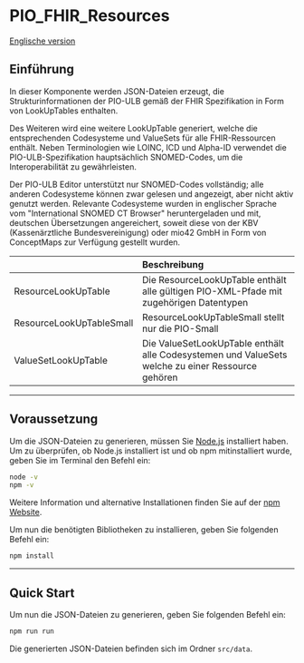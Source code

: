 # PIO_FHIR_Resources
[Englische version](./README_EN.md)
## Einführung

In dieser Komponente werden JSON-Dateien erzeugt, die Strukturinformationen der PIO-ULB gemäß der FHIR
Spezifikation in Form von LookUpTables enthalten.

Des Weiteren wird eine weitere LookUpTable generiert, welche die entsprechenden Codesysteme und ValueSets für alle FHIR-Ressourcen enthält. 
Neben Terminologien wie LOINC, ICD und Alpha-ID verwendet die PIO-ULB-Spezifikation
hauptsächlich SNOMED-Codes, um die Interoperabilität zu gewährleisten.

Der PIO-ULB Editor unterstützt nur SNOMED-Codes vollständig; alle anderen Codesysteme
können zwar gelesen und angezeigt, aber nicht aktiv genutzt werden. Relevante Codesysteme wurden in englischer Sprache vom
"International SNOMED CT Browser" heruntergeladen und mit, deutschen Übersetzungen angereichert, soweit diese von der
KBV (Kassenärztliche Bundesvereinigung) oder mio42 GmbH in Form von ConceptMaps zur Verfügung gestellt wurden.


|                          | Beschreibung                                                                                      |
|:-------------------------|:--------------------------------------------------------------------------------------------------|
| ResourceLookUpTable      | Die ResourceLookUpTable enthält alle gültigen PIO-XML-Pfade mit zugehörigen Datentypen            |
| ResourceLookUpTableSmall | ResourceLookUpTableSmall stellt nur die PIO-Small                                                 |
| ValueSetLookUpTable      | Die ValueSetLookUpTable enthält alle Codesystemen und ValueSets welche zu einer Ressource gehören |

-----------------------------------------------------------------
## Voraussetzung
Um die JSON-Dateien zu generieren, müssen Sie [Node.js](https://nodejs.org/en/) installiert haben.
Um zu überprüfen, ob Node.js installiert ist und ob npm mitinstalliert wurde, geben Sie im Terminal den Befehl ein:
```bash
node -v
npm -v
```
Weitere Information und alternative Installationen finden Sie auf der [npm Website](https://docs.npmjs.com/downloading-and-installing-node-js-and-npm).  

Um nun die benötigten Bibliotheken zu installieren, geben Sie folgenden Befehl ein:
```bash
npm install
```

-----------------------------------------------------------------
## Quick Start

Um nun die JSON-Dateien zu generieren, geben Sie folgenden Befehl ein:

```bash
npm run run
```
Die generierten JSON-Dateien befinden sich im Ordner `src/data`.

